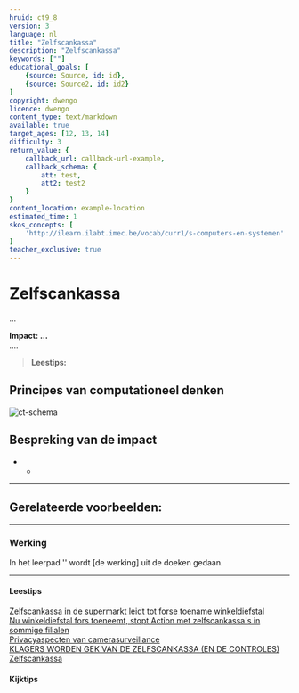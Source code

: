 ```yaml
---
hruid: ct9_8
version: 3
language: nl
title: "Zelfscankassa"
description: "Zelfscankassa"
keywords: [""]
educational_goals: [
    {source: Source, id: id}, 
    {source: Source2, id: id2}
]
copyright: dwengo
licence: dwengo
content_type: text/markdown
available: true
target_ages: [12, 13, 14]
difficulty: 3
return_value: {
    callback_url: callback-url-example,
    callback_schema: {
        att: test,
        att2: test2
    }
}
content_location: example-location
estimated_time: 1
skos_concepts: [
    'http://ilearn.ilabt.imec.be/vocab/curr1/s-computers-en-systemen'
]
teacher_exclusive: true
---
```

# Zelfscankassa

...

**Impact: ...**<br>
....

> **Leestips:**<br>


## Principes van computationeel denken

![ct-schema](@learning-object/m_ct_impact_8/nl/3)
 
## Bespreking van de impact

-  
    - 

-------------------------------
## Gerelateerde voorbeelden: 

-----------------------------
### Werking 
In het leerpad '' wordt [de werking] uit de doeken gedaan.

-----------------------------
#### Leestips
[Zelfscankassa in de supermarkt leidt tot forse toename winkeldiefstal](https://www.bnnvara.nl/kassa/artikelen/zelfscankassa-in-de-supermarkt-leidt-tot-forse-toename-winkeldiefstal)<br>
[Nu winkeldiefstal fors toeneemt, stopt Action met zelfscankassa's in sommige filialen](https://www.ed.nl/economie/nu-winkeldiefstal-fors-toeneemt-stopt-action-met-zelfscankassa-s-in-sommige-filialen~a80c5816/)<br>
[Privacyaspecten van camerasurveillance](https://www.action.com/nl-be/privacy-statement/zelfscankassa/)<br>
[KLAGERS WORDEN GEK VAN DE ZELFSCANKASSA (EN DE CONTROLES)](https://favorflav.com/nl/eat-drink/food-stories/klagers-worden-gek-van-de-zelfscankassa-en-de-controles/)<br>
[Zelfscankassa](https://nl.wikipedia.org/wiki/Zelfscankassa#:~:text=Deze%20streepjescode%20wordt%20door%20de,zelfscankassa%20zit%20dan%20een%20geldtelmachine.)



#### Kijktips




